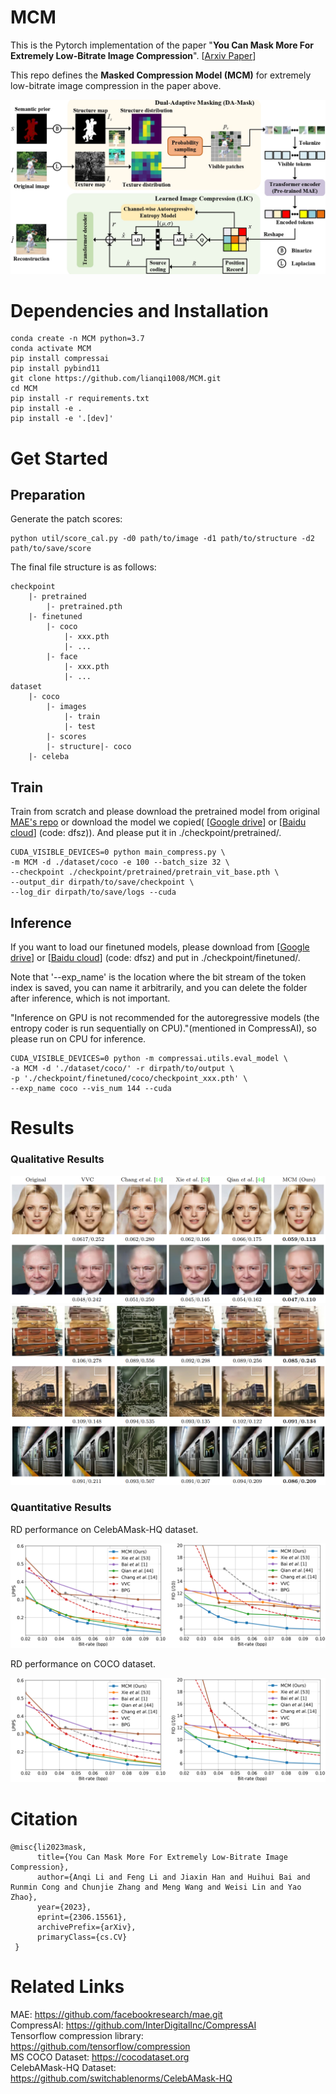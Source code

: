 # MCM

This is the Pytorch implementation of the paper "**You Can Mask More For Extremely Low-Bitrate Image Compression**". 
[[Arxiv Paper](https://arxiv.org/abs/2306.15561)]

This repo defines the **Masked Compression Model
(MCM)** for extremely low-bitrate image compression in the paper above.

![Framework](./assets/framework.jpg)

# Dependencies and Installation
```
conda create -n MCM python=3.7
conda activate MCM
pip install compressai
pip install pybind11
git clone https://github.com/lianqi1008/MCM.git
cd MCM
pip install -r requirements.txt
pip install -e .
pip install -e '.[dev]'
```
# Get Started
## Preparation
Generate the patch scores:
```
python util/score_cal.py -d0 path/to/image -d1 path/to/structure -d2 path/to/save/score
```
The final file structure is as follows:
```
checkpoint
    |- pretrained
        |- pretrained.pth
    |- finetuned
        |- coco
            |- xxx.pth
            |- ...
        |- face
            |- xxx.pth
            |- ...
dataset
    |- coco
        |- images
            |- train
            |- test
        |- scores
        |- structure|- coco
    |- celeba
```
## Train
Train from scratch and please download the pretrained model from original [MAE's repo](https://github.com/facebookresearch/mae) or download the model we copied(
[[Google drive](https://arxiv.org/abs/2306.15561)] or [[Baidu cloud](https://arxiv.org/abs/2306.15561)] (code: dfsz)). And please put it in ./checkpoint/pretrained/.
```
CUDA_VISIBLE_DEVICES=0 python main_compress.py \
-m MCM -d ./dataset/coco -e 100 --batch_size 32 \
--checkpoint ./checkpoint/pretrained/pretrain_vit_base.pth \
--output_dir dirpath/to/save/checkpoint \
--log_dir dirpath/to/save/logs --cuda
```
## Inference
If you want to load our finetuned models, please download from [[Google drive](https://arxiv.org/abs/2306.15561)] or [[Baidu cloud](https://arxiv.org/abs/2306.15561)] (code: dfsz) and put in ./checkpoint/finetuned/.

Note that '--exp_name' is the location where the bit stream of the token index is saved, you can name it arbitrarily, and you can delete the folder after inference, which is not important.

"Inference on GPU is not recommended for the autoregressive models (the entropy coder is run sequentially on CPU)."(mentioned in CompressAI), so please run on CPU for inference.
```
CUDA_VISIBLE_DEVICES=0 python -m compressai.utils.eval_model \
-a MCM -d './dataset/coco/' -r dirpath/to/output \
-p './checkpoint/finetuned/coco/checkpoint_xxx.pth' \
--exp_name coco --vis_num 144 --cuda
```
<!-- ## Dataset
We evaluate the perforamce of the method on [MS COCO 2014](https://cocodataset.org) and [CelebAMask-HQ](https://github.com/switchablenorms/CelebAMask-HQ). Both the images and annotations are needed. For more details, please check out the experimental setup of our paper. -->


# Results
### Qualitative Results

![qualitative](./assets/qualitative_celebA.png)
![qualitative](./assets/qualitative_coco.png)


### Quantitative Results
RD performance on CelebAMask-HQ dataset.

![qualitative](./assets/quantitative_celebA.png)

RD performance on COCO dataset.

![qualitative](./assets/quantitative_celebA.png)


# Citation
```
@misc{li2023mask,
      title={You Can Mask More For Extremely Low-Bitrate Image Compression},
      author={Anqi Li and Feng Li and Jiaxin Han and Huihui Bai and Runmin Cong and Chunjie Zhang and Meng Wang and Weisi Lin and Yao Zhao},
      year={2023},
      eprint={2306.15561},
      archivePrefix={arXiv},
      primaryClass={cs.CV}
 }  
```
# Related Links
MAE: https://github.com/facebookresearch/mae.git  
CompressAI: https://github.com/InterDigitalInc/CompressAI  
Tensorflow compression library: https://github.com/tensorflow/compression  
MS COCO Dataset: https://cocodataset.org  
CelebAMask-HQ Dataset: https://github.com/switchablenorms/CelebAMask-HQ  